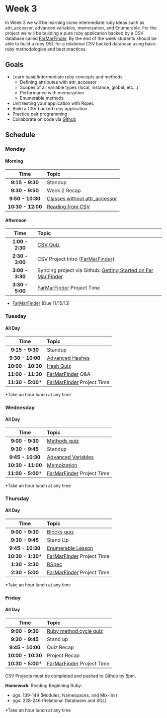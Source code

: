 # Week 3

In Week 3 we will be learning some intermediate ruby ideas such as attr_accessor, advanced variables, memoization, and Enumerable. For the project we will be building a pure ruby application backed by a CSV database called [FarMarFinder](resources/farmarfinder.md). By the end of the week students should be able to build a ruby DSL for a relational CSV backed database using basic ruby methodologies and best practices.

## Goals
- Learn basic/intermediate ruby concepts and methods
    - Defining attributes with attr_accessor
    - Scopes of all variable types (local, instance, global, etc...)
    - Performance with memoization
    - Enumerable methods
- Unit testing your application with Rspec
- Build a CSV backed ruby application
- Practice pair programming
- Collaborate on code via [Github](http://github.com)

## Schedule

### Monday
#### Morning

| Time              | Topic                        |
|:-----------------:|:-----------------------------|
| **9:15 - 9:30**   | Standup                      |
| **9:30 - 9:50**   | Week 2 Recap                 |
| **9:50 - 10:30**  | [Classes without attr_accessor](monday/book.md)|
| **10:30 - 12:00** | [Reading from CSV](monday/csv_database.md)                |


#### Afternoon

| Time              | Topic                        |
|:-----------------:|:-----------------------------|
| **1:00 - 2:30**   | [CSV Quiz](https://canvas.instructure.com/courses/819456/quizzes/869881)|
| **2:30 - 3:00**   | CSV Project Intro ([FarMarFinder](resources/farmarfinder.md))      |
| **3:00 - 3:30**   | Syncing project via Github: [Getting Started on Far Mar Finder](resources/farmarfinder.md)   |
| **3:30 - 5:00**   | [FarMarFinder](resources/farmarfinder.md) Project Time                 |

- [FarMarFinder](resources/farmarfinder.md) (Due 11/15/13)

### Tuesday
#### All Day

| Time              | Topic             |
|:-----------------:|:------------------|
| **9:15 - 9:30**   | Standup           |
| **9:30 - 10:00**  | [Advanced Hashes](tuesday/hashes.rb)   |
| **10:00 - 10:30** | [Hash Quiz](https://canvas.instructure.com/courses/819456/quizzes/871387)|
| **11:00 - 11:30**| [FarMarFinder](resources/farmarfinder.md) Q&A |
| **11:30 - 5:00*** | [FarMarFinder](resources/farmarfinder.md) Project Time      |

*Take an hour lunch at any time

### Wednesday
#### All Day

| Time               | Topic               |
|:------------------:|:--------------------|
| **9:00 - 9:30**    |[Methods quiz](https://canvas.instructure.com/courses/819456/quizzes/871919)|
| **9:30 - 9:45**    | Standup            |
| **9:45 - 10:30**   | [Advanced Variables](wednesday/advanced_variables.md) |
| **10:30 - 11:00**  | [Memoization](wednesday/memoization.md)        |
| **11:00 - 5:00***  | [FarMarFinder](resources/farmarfinder.md) Project Time       |

*Take an hour lunch at any time

### Thursday
#### All Day

| Time              | Topic               |
|:-----------------:|:--------------------|
| **9:00 - 9:30**   | [Blocks quiz](https://canvas.instructure.com/courses/819456/quizzes/872369) |
| **9:30 - 9:45**   | Stand Up            |
| **9:45 - 10:30**  | [Enumerable Lesson](thursday/enumerable.md)   |
| **10:30 - 1:30*** | [FarMarFinder](resources/farmarfinder.md) Project Time        |
| **1:30 - 2:30**   | [RSpec](thursday/rspec.md)               |
| **2:30 - 5:00**   | [FarMarFinder](resources/farmarfinder.md) Project Time        |

*Take an hour lunch at any time


### Friday

#### All Day

| Time              | Topic             |
|:-----------------:|:------------------|
| **9:00 - 9:30**   | [Ruby method cycle quiz](https://canvas.instructure.com/courses/819456/quizzes/873039)|
| **9:30 - 9:45**   | Stand up          |
| **9:45 - 10:00**  | Quiz Recap        |
| **10:00 - 10:30** | Project Recap     |
| **10:30 - 5:00*** | [FarMarFinder](resources/farmarfinder.md) Project Time      |


CSV Projects must be completed and pushed to Github by 5pm. 

**Homework**: Reading Beginning Ruby: 

- pgs. 139-149 (Modules, Namespaces, and Mix-Ins)
- pgs. 228-246 (Relational Databases and SQL)

*Take an hour lunch at any time
